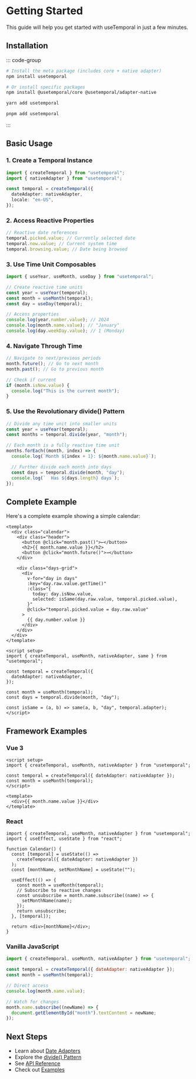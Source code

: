 # Getting Started

This guide will help you get started with useTemporal in just a few minutes.

## Installation

::: code-group

```bash [npm]
# Install the meta package (includes core + native adapter)
npm install usetemporal

# Or install specific packages
npm install @usetemporal/core @usetemporal/adapter-native
```

```bash [yarn]
yarn add usetemporal
```

```bash [pnpm]
pnpm add usetemporal
```

:::

## Basic Usage

### 1. Create a Temporal Instance

```typescript
import { createTemporal } from "usetemporal";
import { nativeAdapter } from "usetemporal";

const temporal = createTemporal({
  dateAdapter: nativeAdapter,
  locale: "en-US",
});
```

### 2. Access Reactive Properties

```typescript
// Reactive date references
temporal.picked.value; // Currently selected date
temporal.now.value; // Current system time
temporal.browsing.value; // Date being browsed
```

### 3. Use Time Unit Composables

```typescript
import { useYear, useMonth, useDay } from "usetemporal";

// Create reactive time units
const year = useYear(temporal);
const month = useMonth(temporal);
const day = useDay(temporal);

// Access properties
console.log(year.number.value); // 2024
console.log(month.name.value); // "January"
console.log(day.weekDay.value); // 1 (Monday)
```

### 4. Navigate Through Time

```typescript
// Navigate to next/previous periods
month.future(); // Go to next month
month.past(); // Go to previous month

// Check if current
if (month.isNow.value) {
  console.log("This is the current month");
}
```

### 5. Use the Revolutionary divide() Pattern

```typescript
// Divide any time unit into smaller units
const year = useYear(temporal);
const months = temporal.divide(year, "month");

// Each month is a fully reactive time unit
months.forEach((month, index) => {
  console.log(`Month ${index + 1}: ${month.name.value}`);

  // Further divide each month into days
  const days = temporal.divide(month, "day");
  console.log(`  Has ${days.length} days`);
});
```

## Complete Example

Here's a complete example showing a simple calendar:

```vue
<template>
  <div class="calendar">
    <div class="header">
      <button @click="month.past()">←</button>
      <h2>{{ month.name.value }}</h2>
      <button @click="month.future()">→</button>
    </div>

    <div class="days-grid">
      <div
        v-for="day in days"
        :key="day.raw.value.getTime()"
        :class="{
          today: day.isNow.value,
          selected: isSame(day.raw.value, temporal.picked.value),
        }"
        @click="temporal.picked.value = day.raw.value"
      >
        {{ day.number.value }}
      </div>
    </div>
  </div>
</template>

<script setup>
import { createTemporal, useMonth, nativeAdapter, same } from "usetemporal";

const temporal = createTemporal({
  dateAdapter: nativeAdapter,
});

const month = useMonth(temporal);
const days = temporal.divide(month, "day");

const isSame = (a, b) => same(a, b, "day", temporal.adapter);
</script>
```

## Framework Examples

### Vue 3

```vue
<script setup>
import { createTemporal, useMonth, nativeAdapter } from "usetemporal";

const temporal = createTemporal({ dateAdapter: nativeAdapter });
const month = useMonth(temporal);
</script>

<template>
  <div>{{ month.name.value }}</div>
</template>
```

### React

```tsx
import { createTemporal, useMonth, nativeAdapter } from "usetemporal";
import { useEffect, useState } from "react";

function Calendar() {
  const [temporal] = useState(() =>
    createTemporal({ dateAdapter: nativeAdapter })
  );
  const [monthName, setMonthName] = useState("");

  useEffect(() => {
    const month = useMonth(temporal);
    // Subscribe to reactive changes
    const unsubscribe = month.name.subscribe((name) => {
      setMonthName(name);
    });
    return unsubscribe;
  }, [temporal]);

  return <div>{monthName}</div>;
}
```

### Vanilla JavaScript

```javascript
import { createTemporal, useMonth, nativeAdapter } from "usetemporal";

const temporal = createTemporal({ dateAdapter: nativeAdapter });
const month = useMonth(temporal);

// Direct access
console.log(month.name.value);

// Watch for changes
month.name.subscribe((newName) => {
  document.getElementById("month").textContent = newName;
});
```

## Next Steps

- Learn about [Date Adapters](/guide/date-adapters)
- Explore the [divide() Pattern](/guide/divide-pattern)
- See [API Reference](/api/create-temporal)
- Check out [Examples](/examples/basic-usage)
